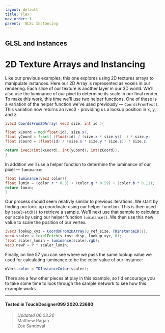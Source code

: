 ```yaml
---
layout: default
title: Flex
nav_order: 1
parent:  GLSL Instancing
---
```


## GLSL and Instances
# 2D Texture Arrays and Instancing

Like our previous examples, this one explores using 2D textures arrays to manipulate instances. Here our 2D Array is represented as voxels in our rendering. Each slice of our texture is another layer in our 3D world. We'll also use the luminance of our pixel to determine its scale in our final render. To make this work, this time we'll use two helper functions. One of these is a variation of the helper function we've used previously — `CoordsFromTex()`. This variation now returns an ivec3 - providing us a lookup position in x, y, and z:

```glsl
ivec3 CoordsFrom2DArray( vec3 size, int id ){

float xCoord = mod(float(id), size.x);
float yCoord = fract( (float(id) / (size.x * size.y))  ) * size.y;
float zCoord = (float(id) / (size.x * size.y * size.z)) * size.z;

return ivec3(int(xCoord), int(yCoord), int(zCoord));
}
```

In addition we'll use a helper function to determine the luminance of our pixel — `luminance`:

```glsl
float luminance(vec3 color){
float lumin = (color.r * 0.3) + (color.g * 0.59) + (color.b * 0.11);
return lumin;
}   
```

Our process should seem relativly similar to previous iterations. We start by finding our look-up coordinate using our helper function. This is then used by `texelFetch()` to retrieve a sample. We'll next use that sample to calculate our scale by using our helper function `luminance()`. We then use this new value to scale the position of our vertex. 

```glsl
ivec3 lookup_xyz = CoordsFrom2DArray(u_ref_size, TDInstanceID());
vec4 scaler = texelFetch(s_inst_disp, lookup_xyz, 0);
float scaler_lumin = luminance(scaler.rgb);
vec3 newP = P * scaler_lumin;
```

Finally, on line 57 you can see where we pass the same lookup value we used for calculating luminance to be the color value of our instance:

```glsl
oVert.color = TDInstanceColor(scaler);
```

There are a few other pieces at play in this example, so I'd encourage you to take some time to look through the sample network to see how this example works.

---

#### Tested in TouchDesigner099 2020.23680 
>*Updated 06.03.20*  
Matthew Ragan  
Zoe Sandoval  